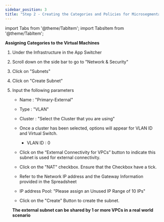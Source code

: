 ```yaml
---
sidebar_position: 3
title: "Step 2 - Creating the Categories and Policies for Microsegmentation "
---
```



import Tabs from '@theme/TabItem';
import TabsItem from '@theme/TabItem';

**Assigning Categories to the Virtual Machines**

1.  Under the Infrastructure in the App Switcher
2.  Scroll down on the side bar to go to "Network & Security"
3.  Click on "Subnets"
4.  Click on "Create Subnet" 
5.  Input the following parameters
    - Name : "Primary-External"
    - Type : "VLAN" 
    - Cluster : "Select the Cluster that you are using"
    - Once a cluster has been selected, options will appear for VLAN ID and Virtual Switch. 
        - VLAN ID : 0
        
    - Click on the “External Connectivity for VPCs” button to indicate this subnet is used for external connectivity.
    - Click on the "NAT" checkbox. Ensure that the Checkbox have a tick.
    - Refer to the Network IP address and the Gateway Information provided in the Spreadsheet 
    - IP address Pool: "Please assign an Unused IP Range of 10 IPs"
    - Click on the "Create" Button to create the subnet. 
    
    **The external subnet can be shared by 1 or more VPCs in a real world scenario**

